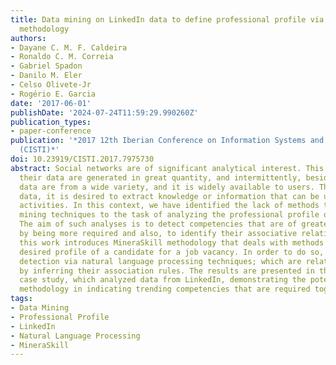 ```yaml
---
title: Data mining on LinkedIn data to define professional profile via MineraSkill
  methodology
authors:
- Dayane C. M. F. Caldeira
- Ronaldo C. M. Correia
- Gabriel Spadon
- Danilo M. Eler
- Celso Olivete-Jr
- Rogério E. Garcia
date: '2017-06-01'
publishDate: '2024-07-24T11:59:29.990260Z'
publication_types:
- paper-conference
publication: '*2017 12th Iberian Conference on Information Systems and Technologies
  (CISTI)*'
doi: 10.23919/CISTI.2017.7975730
abstract: Social networks are of significant analytical interest. This is because
  their data are generated in great quantity, and intermittently, besides that, the
  data are from a wide variety, and it is widely available to users. Through such
  data, it is desired to extract knowledge or information that can be used in decision-making
  activities. In this context, we have identified the lack of methods that apply data
  mining techniques to the task of analyzing the professional profile of employees.
  The aim of such analyses is to detect competencies that are of greater interest
  by being more required and also, to identify their associative relations. Thus,
  this work introduces MineraSkill methodology that deals with methods to infer the
  desired profile of a candidate for a job vacancy. In order to do so, we use keyword
  detection via natural language processing techniques; which are related to others
  by inferring their association rules. The results are presented in the form of a
  case study, which analyzed data from LinkedIn, demonstrating the potential of the
  methodology in indicating trending competencies that are required together.
tags:
- Data Mining
- Professional Profile
- LinkedIn
- Natural Language Processing
- MineraSkill
---
```

